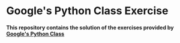 # Google's Python Class Exercise 


#### This repository contains the solution of the exercises provided by <u><b><a href="https://developers.google.com/edu/python" target="_top">Google's Python Class</a></b></u>
